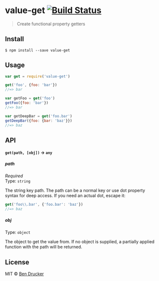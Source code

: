 # value-get [![Build Status](https://travis-ci.org/bendrucker/value-get.svg?branch=master)](https://travis-ci.org/bendrucker/value-get)

> Create functional property getters


## Install

```
$ npm install --save value-get
```


## Usage

```js
var get = require('value-get')

get('foo', {foo: 'bar'})
//=> bar

var getFoo = get('foo')
getFoo({foo: 'bar'})
//=> bar

var getDeepBar = get('foo.bar')
getDeepBar({foo: {bar: 'baz'}})
//=> baz
```

## API

#### `get(path, [obj])` -> `any`

##### path

*Required*  
Type: `string`

The string key path. The path can be a normal key or use dot property syntax for deep access. If you need an actual dot, escape it:

```js
get('foo\\.bar', {'foo.bar': 'baz'})
//=> baz
```

##### obj

Type: `object`

The object to get the value from. If no object is supplied, a partially applied function with the path will be returned.


## License

MIT © [Ben Drucker](http://bendrucker.me)
